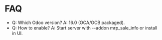 # FAQ

- Q: Which Odoo version? A: 16.0 (OCA/OCB packaged).
- Q: How to enable? A: Start server with --addon mrp_sale_info or install in UI.
